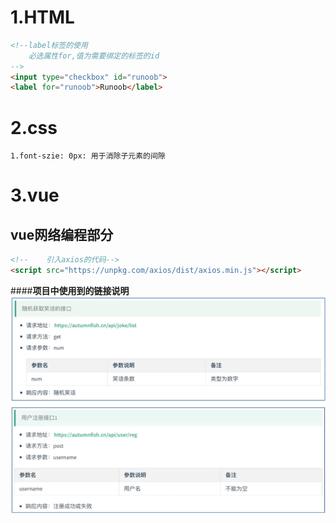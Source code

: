 # 1.HTML
```html
<!--label标签的使用
    必选属性for,值为需要绑定的标签的id
-->
<input type="checkbox" id="runoob">
<label for="runoob">Runoob</label>
```

# 2.css
```
1.font-szie: 0px: 用于消除子元素的间隙
```
# 3.vue
## vue网络编程部分
 ```html
<!--    引入axios的代码-->
<script src="https://unpkg.com/axios/dist/axios.min.js"></script>
```

####**项目中使用到的链接说明**
![avatar](接口.png)

